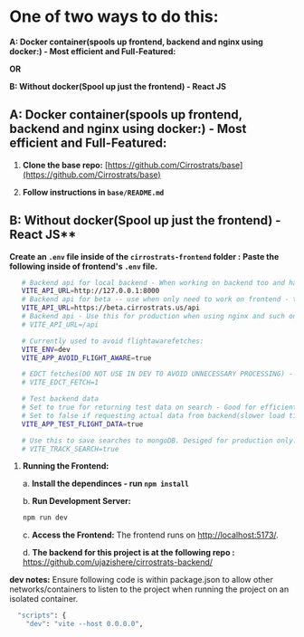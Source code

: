 # One of two ways to do this:

**A: Docker container(spools up frontend, backend and nginx using docker:) - Most efficient and Full-Featured:**

**OR**

**B: Without docker(Spool up just the frontend) - React JS**

## A: Docker container(spools up frontend, backend and nginx using docker:) - Most efficient and Full-Featured:

1. **Clone the base repo:** [https://github.com/Cirrostrats/base](https://github.com/Cirrostrats/base)

2. **Follow instructions in `base/README.md`**

## B: Without docker(Spool up just the frontend) - React JS\*\*

**Create an `.env` file inside of the `cirrostrats-frontend` folder :**
**Paste the following inside of frontend's `.env` file.**

```bash
   # Backend api for local backend - When working on backend too and have local backend project
   VITE_API_URL=http://127.0.0.1:8000
   # Backend api for beta -- use when only need to work on frontend - this fetches backend data from beta server.
   VITE_API_URL=https://beta.cirrostrats.us/api
   # Backend api - Use this for production when using nginx and such on aws instance with backend and frontend service running.
   # VITE_API_URL=/api

   # Currently used to avoid flightawarefetches:
   VITE_ENV=dev
   VITE_APP_AVOID_FLIGHT_AWARE=true

   # EDCT fetches(DO NOT USE IN DEV TO AVOID UNNECESSARY PROCESSING) - 1 equals true . Comment it out to avoid EDCT fetch:
   # VITE_EDCT_FETCH=1

   # Test backend data
   # Set to true for returning test data on search - Good for efficient frontend dev(faster load times).
   # Set to false if requesting actual data from backend(slower load times).
   VITE_APP_TEST_FLIGHT_DATA=true

   # Use this to save searches to mongoDB. Desiged for production only. DO NOT USE LOCALLY!
   # VITE_TRACK_SEARCH=true
```

1. **Running the Frontend:**

   a. **Install the dependinces - run `npm install`**

   b. **Run Development Server:**

   ```bash
   npm run dev
   ```

   c. **Access the Frontend:** The frontend runs on [http://localhost:5173/](http://localhost:5173/).

   d. **The backend for this project is at the following repo :**
   https://github.com/ujazishere/cirrostrats-backend/

**dev notes:**
Ensure following code is within package.json to allow other networks/containers to listen to the project when running the project on an isolated container.

```bash
  "scripts": {
    "dev": "vite --host 0.0.0.0",
```
